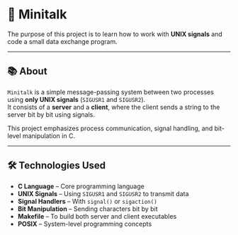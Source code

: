 # 📡 Minitalk

The purpose of this project is to learn how to work with **UNIX signals** and code a small data exchange program.

---

## 📚 About

`Minitalk` is a simple message-passing system between two processes using **only UNIX signals** (`SIGUSR1` and `SIGUSR2`).  
It consists of a **server** and a **client**, where the client sends a string to the server bit by bit using signals.

This project emphasizes process communication, signal handling, and bit-level manipulation in C.

---

## 🛠️ Technologies Used

- **C Language** – Core programming language  
- **UNIX Signals** – Using `SIGUSR1` and `SIGUSR2` to transmit data  
- **Signal Handlers** – With `signal()` or `sigaction()`  
- **Bit Manipulation** – Sending characters bit by bit  
- **Makefile** – To build both server and client executables  
- **POSIX** – System-level programming concepts
